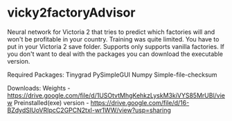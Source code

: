 # vicky2factoryAdvisor
Neural network for Victoria 2 that tries to predict which factories will and won't be profitable in your country. Training was quite limited.
You have to put in your Victoria 2 save folder. Supports only supports vanilla factories. If you don't want to deal with the packages you can download the executable version.

Required Packages:
Tinygrad
PySimpleGUI
Numpy
Simple-file-checksum

Downloads:
Weights - https://drive.google.com/file/d/1USOtvtMhgKehkzLyskM3kiVYS85MrUBl/view
Preinstalled(exe) version - https://drive.google.com/file/d/16-BZdydSIUoVRIpcC2GPCN2txl-wr1WW/view?usp=sharing
